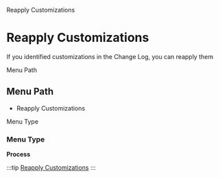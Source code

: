 
Reapply Customizations
# Reapply Customizations


If you identified customizations in the Change Log, you can reapply them

Menu Path
## Menu Path



- Reapply Customizations

Menu Type
### Menu Type

**Process**


:::tip
[Reapply Customizations](functional-guide/process/process-ad_changelog_custom.md)
:::